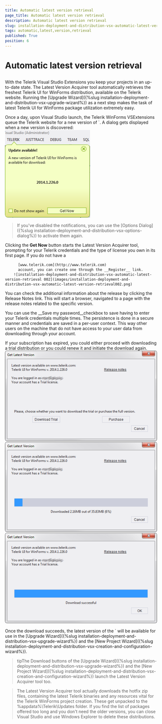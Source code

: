 ```yaml
---
title: Automatic latest version retrieval
page_title: Automatic latest version retrieval
description: Automatic latest version retrieval
slug: installation-deployment-and-distribution-vsx-automatic-latest-version-retrieval
tags: automatic,latest,version,retrieval
published: True
position: 6
---
```


# Automatic latest version retrieval



## 

With the Telerik Visual Studio Extensions you keep your projects in an up-to-date state.
          The Latest Version Acquirer tool automatically retrieves the freshest Telerik UI for WinForms
          distribution, available on the Telerik website. Running the
          [Upgrade Wizard]({%slug installation-deployment-and-distribution-vsx-upgrade-wizard%})
          as a next step makes the task of latest Telerik UI for WinForms package utilization extremely easy.
        

Once a day, upon Visual Studio launch, the Telerik WinForms VSExtensions queue the
          Telerik website for a new version of `. A dialog gets displayed
          when a new version is discovered:
        ![installation-deployment-and-distribution-vsx-automatic-latest-version-retrieval 001](images/installation-deployment-and-distribution-vsx-automatic-latest-version-retrieval001.png)

>If you've disabled the notifications, you can use the
            [Options Dialog]({%slug installation-deployment-and-distribution-vsx-options-dialog%})
            to activate them again.
          

Clicking the __Get Now__ button starts the Latest Version Acquirer tool,
          prompting for your Telerik credentials and the type of license you own in its first page.
          If you do not have a

          [www.telerik.com](http://www.telerik.com)
          account, you can create one through the __Register__ link.
        ![installation-deployment-and-distribution-vsx-automatic-latest-version-retrieval 002](images/installation-deployment-and-distribution-vsx-automatic-latest-version-retrieval002.png)

You can check the additional information about the release by clicking the Release Notes link.
          This will start a browser, navigated to a page with the release notes related to the specific version.
        

You can use the __Save my password__checkbox to save having to enter
          your Telerik credentials multiple times. The persistence is done in a secure manner and
          credentials are saved in a per-user context. This way other users on the machine that do
          not have access to your user data from downloading through your account.
        

If your subscription has expired, you could either proceed with downloading a trial distribution
          or you could renew it and initiate the download again.
        ![installation-deployment-and-distribution-vsx-automatic-latest-version-retrieval 003](images/installation-deployment-and-distribution-vsx-automatic-latest-version-retrieval003.png)![installation-deployment-and-distribution-vsx-automatic-latest-version-retrieval 004](images/installation-deployment-and-distribution-vsx-automatic-latest-version-retrieval004.png)![installation-deployment-and-distribution-vsx-automatic-latest-version-retrieval 005](images/installation-deployment-and-distribution-vsx-automatic-latest-version-retrieval005.png)

Once the download succeeds, the latest version of the ` will be available for use in the
          [Upgrade Wizard]({%slug installation-deployment-and-distribution-vsx-upgrade-wizard%})
          and the
          [New Project Wizard]({%slug installation-deployment-and-distribution-vsx-creation-and-configuration-wizard%}).
        

>tipThe Download buttons of the
            [Upgrade Wizard]({%slug installation-deployment-and-distribution-vsx-upgrade-wizard%})
            and the
            [New Project Wizard]({%slug installation-deployment-and-distribution-vsx-creation-and-configuration-wizard%})
            launch the Latest Version Acquirer tool too.
          

>The Latest Version Acquirer tool actually downloads the hotfix zip files,
            containing the latest Telerik binaries and any resources vital for the
            Telerik WinForms project creation. These get unpacked to
            the %appdata%\Telerik\Updates folder.
          If you find the list of packages offered too long and you don't need the older versions,
            you can close Visual Studio and use Windows Explorer to delete these distributions.
          
